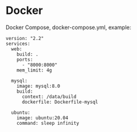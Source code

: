 # Docker

Docker Compose, docker-compose.yml, example:
```
version: "2.2"
services:
  web:
    build: .
    ports:
      - "8000:8000"
    mem_limit: 4g

  mysql:
    image: mysql:8.0
    build:
      context: /data/build
      dockerfile: Dockerfile-mysql

  ubuntu:
    image: ubuntu:20.04
    command: sleep infinity
```

